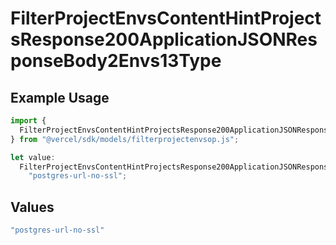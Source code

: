 # FilterProjectEnvsContentHintProjectsResponse200ApplicationJSONResponseBody2Envs13Type

## Example Usage

```typescript
import {
  FilterProjectEnvsContentHintProjectsResponse200ApplicationJSONResponseBody2Envs13Type,
} from "@vercel/sdk/models/filterprojectenvsop.js";

let value:
  FilterProjectEnvsContentHintProjectsResponse200ApplicationJSONResponseBody2Envs13Type =
    "postgres-url-no-ssl";
```

## Values

```typescript
"postgres-url-no-ssl"
```